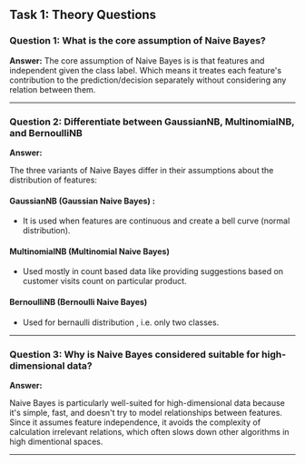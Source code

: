 ## Task 1: Theory Questions

### Question 1: What is the core assumption of Naive Bayes?

**Answer:**
The core assumption of Naive Bayes is is that features and independent given the class label. Which means it treates each feature's contribution to the prediction/decision separately without considering any relation between them.

---

### Question 2: Differentiate between GaussianNB, MultinomialNB, and BernoulliNB

**Answer:**

The three variants of Naive Bayes differ in their assumptions about the distribution of features:

#### **GaussianNB (Gaussian Naive Bayes)** : 
- It is used when features are continuous and create a bell curve (normal distribution).

#### **MultinomialNB (Multinomial Naive Bayes)**
- Used mostly in count based data like providing suggestions based on customer visits count on particular product. 

#### **BernoulliNB (Bernoulli Naive Bayes)**
- Used for bernaulli distribution , i.e. only two classes.

---

### Question 3: Why is Naive Bayes considered suitable for high-dimensional data?

**Answer:**

Naive Bayes is particularly well-suited for high-dimensional data because it's simple, fast, and doesn't try to model relationships between features. Since it assumes feature independence, it avoids the complexity of calculation irrelevant relations, which often slows down  other algorithms in high dimentional spaces.



---

